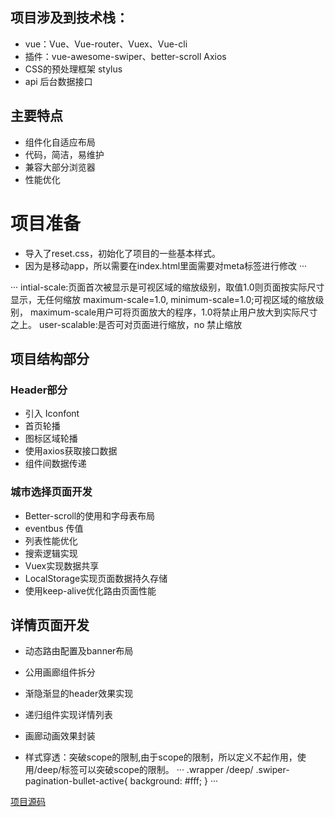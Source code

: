 ## 项目涉及到技术栈：
- vue：Vue、Vue-router、Vuex、Vue-cli 
- 插件：vue-awesome-swiper、better-scroll Axios 
- CSS的预处理框架 stylus 
- api 后台数据接口 
## 主要特点 
- 组件化自适应布局 
- 代码，简洁，易维护 
- 兼容大部分浏览器 
- 性能优化 




# 项目准备
- 导入了reset.css，初始化了项目的一些基本样式。
- 因为是移动app，所以需要在index.html里面需要对meta标签进行修改
···
<meta name="viewport" content="width=device-width,initial-scale=1.0,minimum-scale=1.0,maximum-scale=1.0,user-scalable=no">

···
intial-scale:页面首次被显示是可视区域的缩放级别，取值1.0则页面按实际尺寸显示，无任何缩放 maximum-scale=1.0, minimum-scale=1.0;可视区域的缩放级别， maximum-scale用户可将页面放大的程序，1.0将禁止用户放大到实际尺寸之上。 user-scalable:是否可对页面进行缩放，no 禁止缩放
## 项目结构部分 
### Header部分 
- 引入 Iconfont 
- 首页轮播 
- 图标区域轮播 
- 使用axios获取接口数据 
- 组件间数据传递 
### 城市选择页面开发 
- Better-scroll的使用和字母表布局 
- eventbus 传值 
- 列表性能优化 
- 搜索逻辑实现 
- Vuex实现数据共享 
- LocalStorage实现页面数据持久存储 
- 使用keep-alive优化路由页面性能 
## 详情页面开发 
- 动态路由配置及banner布局 
- 公用画廊组件拆分 
- 渐隐渐显的header效果实现 
- 递归组件实现详情列表 
- 画廊动画效果封装 

- 样式穿透：突破scope的限制,由于scope的限制，所以定义不起作用，使用/deep/标签可以突破scope的限制。
···
.wrapper /deep/ .swiper-pagination-bullet-active{
    background: #fff;
}
···

[项目源码](https://github.com/zuixinkuanbaleite/vue-fanglvyou)
